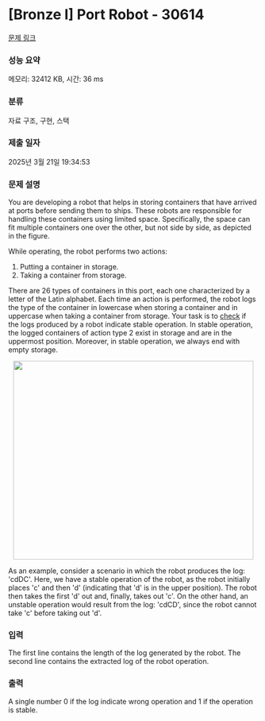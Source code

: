 # [Bronze I] Port Robot - 30614 

[문제 링크](https://www.acmicpc.net/problem/30614) 

### 성능 요약

메모리: 32412 KB, 시간: 36 ms

### 분류

자료 구조, 구현, 스택

### 제출 일자

2025년 3월 21일 19:34:53

### 문제 설명

<p>You are developing a robot that helps in storing containers that have arrived at ports before sending them to ships. These robots are responsible for handling these containers using limited space. Specifically, the space can fit multiple containers one over the other, but not side by side, as depicted in the figure.</p>

<p>While operating, the robot performs two actions:</p>

<ol>
	<li>Putting a container in storage.</li>
	<li>Taking a container from storage.</li>
</ol>

<p>There are 26 types of containers in this port, each one characterized by a letter of the Latin alphabet. Each time an action is performed, the robot logs the type of the container in lowercase when storing a container and in uppercase when taking a container from storage. Your task is to <u>check</u> if the logs produced by a robot indicate stable operation. In stable operation, the logged containers of action type 2 exist in storage and are in the uppermost position. Moreover, in stable operation, we always end with empty storage.</p>

<p style="text-align: center;"><img alt="" src="https://upload.acmicpc.net/0c20ad0e-7ec0-47d4-b76f-1f8732535c06/-/preview/" style="width: 484px; height: 400px;"></p>

<p>As an example, consider a scenario in which the robot produces the log: 'cdDC'. Here, we have a stable operation of the robot, as the robot initially places 'c' and then 'd' (indicating that 'd' is in the upper position). The robot then takes the first 'd' out and, finally, takes out 'c'. On the other hand, an unstable operation would result from the log: 'cdCD', since the robot cannot take 'c' before taking out 'd'.</p>

### 입력 

 <p>The first line contains the length of the log generated by the robot. The second line contains the extracted log of the robot operation.</p>

### 출력 

 <p>A single number 0 if the log indicate wrong operation and 1 if the operation is stable.</p>

